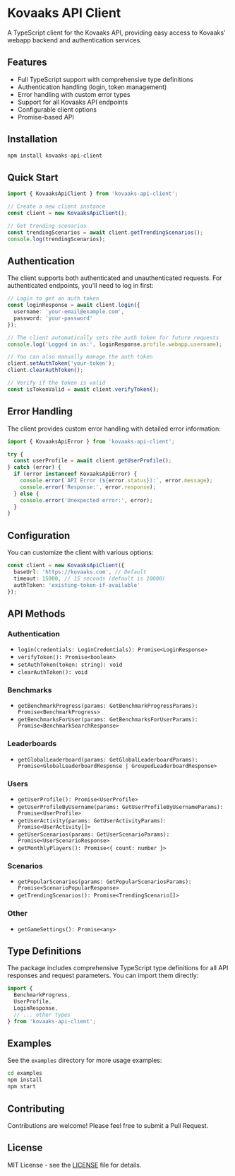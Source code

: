 # Kovaaks API Client

A TypeScript client for the Kovaaks API, providing easy access to Kovaaks' webapp backend and authentication services.

## Features

- Full TypeScript support with comprehensive type definitions
- Authentication handling (login, token management)
- Error handling with custom error types
- Support for all Kovaaks API endpoints
- Configurable client options
- Promise-based API

## Installation

```bash
npm install kovaaks-api-client
```

## Quick Start

```typescript
import { KovaaksApiClient } from 'kovaaks-api-client';

// Create a new client instance
const client = new KovaaksApiClient();

// Get trending scenarios
const trendingScenarios = await client.getTrendingScenarios();
console.log(trendingScenarios);
```

## Authentication

The client supports both authenticated and unauthenticated requests. For authenticated endpoints, you'll need to log in first:

```typescript
// Login to get an auth token
const loginResponse = await client.login({
  username: 'your-email@example.com',
  password: 'your-password'
});

// The client automatically sets the auth token for future requests
console.log('Logged in as:', loginResponse.profile.webapp.username);

// You can also manually manage the auth token
client.setAuthToken('your-token');
client.clearAuthToken();

// Verify if the token is valid
const isTokenValid = await client.verifyToken();
```

## Error Handling

The client provides custom error handling with detailed error information:

```typescript
import { KovaaksApiError } from 'kovaaks-api-client';

try {
  const userProfile = await client.getUserProfile();
} catch (error) {
  if (error instanceof KovaaksApiError) {
    console.error(`API Error (${error.status}):`, error.message);
    console.error('Response:', error.response);
  } else {
    console.error('Unexpected error:', error);
  }
}
```

## Configuration

You can customize the client with various options:

```typescript
const client = new KovaaksApiClient({
  baseUrl: 'https://kovaaks.com', // Default
  timeout: 15000, // 15 seconds (default is 10000)
  authToken: 'existing-token-if-available'
});
```

## API Methods

### Authentication
- `login(credentials: LoginCredentials): Promise<LoginResponse>`
- `verifyToken(): Promise<boolean>`
- `setAuthToken(token: string): void`
- `clearAuthToken(): void`

### Benchmarks
- `getBenchmarkProgress(params: GetBenchmarkProgressParams): Promise<BenchmarkProgress>`
- `getBenchmarksForUser(params: GetBenchmarksForUserParams): Promise<BenchmarkSearchResponse>`

### Leaderboards
- `getGlobalLeaderboard(params: GetGlobalLeaderboardParams): Promise<GlobalLeaderboardResponse | GroupedLeaderboardResponse>`

### Users
- `getUserProfile(): Promise<UserProfile>`
- `getUserProfileByUsername(params: GetUserProfileByUsernameParams): Promise<UserProfile>`
- `getUserActivity(params: GetUserActivityParams): Promise<UserActivity[]>`
- `getUserScenarios(params: GetUserScenarioParams): Promise<UserScenarioResponse>`
- `getMonthlyPlayers(): Promise<{ count: number }>`

### Scenarios
- `getPopularScenarios(params: GetPopularScenariosParams): Promise<ScenarioPopularResponse>`
- `getTrendingScenarios(): Promise<TrendingScenario[]>`

### Other
- `getGameSettings(): Promise<any>`

## Type Definitions

The package includes comprehensive TypeScript type definitions for all API responses and request parameters. You can import them directly:

```typescript
import {
  BenchmarkProgress,
  UserProfile,
  LoginResponse,
  // ... other types
} from 'kovaaks-api-client';
```

## Examples

See the `examples` directory for more usage examples:

```bash
cd examples
npm install
npm start
```

## Contributing

Contributions are welcome! Please feel free to submit a Pull Request.

## License

MIT License - see the [LICENSE](LICENSE) file for details. 